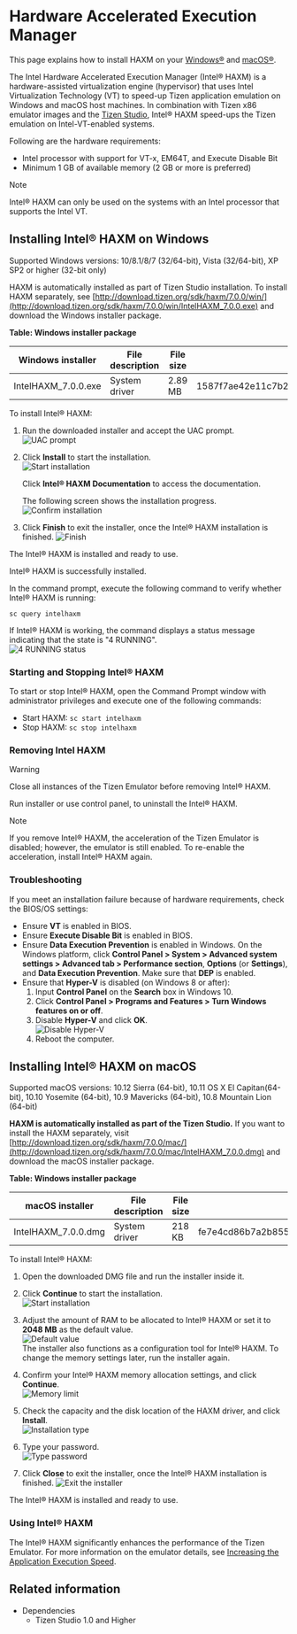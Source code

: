 # Hardware Accelerated Execution Manager

This page explains how to install HAXM on your [Windows&reg;](#on_Windows) and [macOS&reg;](#on_MacOS).

The Intel Hardware Accelerated Execution Manager (Intel&reg; HAXM) is a hardware-assisted virtualization engine (hypervisor) that uses Intel Virtualization Technology (VT) to speed-up Tizen application emulation on Windows and macOS host machines. In combination with Tizen x86 emulator images and the [Tizen Studio](../index.md), Intel&reg; HAXM speed-ups the Tizen emulation on Intel-VT-enabled systems.

Following are the hardware requirements:

- Intel processor with support for VT-x, EM64T, and Execute Disable Bit
- Minimum 1 GB of available memory (2 GB or more is preferred)

> [!NOTE]   
> Intel&reg; HAXM can only be used on the systems with an Intel processor that supports the Intel VT.

<a name="on_Windows"></a>
## Installing Intel&reg; HAXM on Windows

Supported Windows versions: 10/8.1/8/7 (32/64-bit), Vista (32/64-bit), XP SP2 or higher (32-bit only)

HAXM is automatically installed as part of Tizen Studio installation. To install HAXM separately, see [http://download.tizen.org/sdk/haxm/7.0.0/win/](http://download.tizen.org/sdk/haxm/7.0.0/win/IntelHAXM_7.0.0.exe) and download the Windows installer package.

**Table: Windows installer package**

| Windows installer                        | File description | File size | MD5 checksum                     |
|----------------------------------------|----------------|---------|--------------------------------|
| IntelHAXM_7.0.0.exe | System driver    | 2.89 MB   | 1587f7ae42e11c7b22dc674fd776ce252b6a19152e7ca416a748e2bdbf2b36c5 |

To install Intel&reg; HAXM:

1. Run the downloaded installer and accept the UAC prompt.  
   ![UAC prompt](./media/hardware_uac_prompt.png)

2. Click **Install** to start the installation.  
![Start installation](./media/hardware_start_instal.png)  

	Click **Intel&reg; HAXM Documentation** to access the documentation.

	The following screen shows the installation progress.  
	![Confirm installation](./media/hardware_instal.png)

3. Click **Finish** to exit the installer, once the Intel&reg; HAXM installation is finished.
![Finish](./media/hardware_finish.png)

The Intel&reg; HAXM is installed and ready to use.

Intel&reg; HAXM is successfully installed.

In the command prompt, execute the following command to verify whether Intel&reg; HAXM is running:

```
sc query intelhaxm 
```

If Intel&reg; HAXM is working, the command displays a status message indicating that the state is "4 RUNNING".  
![4 RUNNING status](./media/hardware_4_running.png)

### Starting and Stopping Intel&reg; HAXM

To start or stop Intel&reg; HAXM, open the Command Prompt window with administrator privileges and execute one of the following commands:

- Start HAXM: `sc start intelhaxm`
- Stop HAXM: `sc stop intelhaxm`

### Removing Intel HAXM

> [!WARNING]
> Close all instances of the Tizen Emulator before removing Intel&reg; HAXM.

Run installer or use control panel, to uninstall the Intel&reg; HAXM.

> [!NOTE] 
> If you remove Intel&reg; HAXM, the acceleration of the Tizen Emulator is disabled; however, the emulator is still enabled. To re-enable the acceleration, install Intel&reg; HAXM again.

### Troubleshooting

If you meet an installation failure because of hardware requirements, check the BIOS/OS settings:

- Ensure **VT** is enabled in BIOS.
- Ensure **Execute Disable Bit** is enabled in BIOS.
- Ensure **Data Execution Prevention** is enabled in Windows. On the Windows platform, click **Control Panel > System > Advanced system settings > Advanced tab > Performance section**, **Options** (or **Settings**), and **Data Execution Prevention**. Make sure that **DEP** is enabled.
- Ensure that **Hyper-V** is disabled (on Windows 8 or after):  
  1. Input **Control Panel** on the **Search** box in Windows 10.  
  2. Click **Control Panel > Programs and Features > Turn Windows features on or off**.
  3. Disable **Hyper-V** and click **OK**.  
     ![Disable Hyper-V](./media/hardware_hyper_v.png)  
  4. Reboot the computer.

<a name="on_MacOS"></a>
## Installing Intel&reg; HAXM on macOS

Supported macOS versions: 10.12 Sierra (64-bit), 10.11 OS X El Capitan(64-bit), 10.10 Yosemite (64-bit), 10.9 Mavericks (64-bit), 10.8 Mountain Lion (64-bit)

**HAXM is automatically installed as part of the Tizen Studio.** If you want to install the HAXM separately, visit [http://download.tizen.org/sdk/haxm/7.0.0/mac/](http://download.tizen.org/sdk/haxm/7.0.0/mac/IntelHAXM_7.0.0.dmg) and download the macOS installer package.

**Table: Windows installer package**

| macOS installer                          | File description | File size | MD5 checksum                     |
|----------------------------------------|----------------|---------|--------------------------------|
| IntelHAXM_7.0.0.dmg | System driver    | 218 KB    | fe7e4cd86b7a2b85591397fd6bf2ef43e7b088bfc72badab0c4d3532a65c2a2f |

To install Intel&reg; HAXM:

1. Open the downloaded DMG file and run the installer inside it.

2. Click **Continue** to start the installation.  
![Start installation](./media/hardware_os_start_instal.png)

3. Adjust the amount of RAM to be allocated to Intel&reg; HAXM or set it to **2048 MB** as the default value.  
![Default value](./media/hardware_os_default.png)  
The installer also functions as a configuration tool for Intel&reg; HAXM. To change the memory settings later, run the installer again.

4. Confirm your Intel&reg; HAXM memory allocation settings, and click **Continue**.  
![Memory limit](./media/hardware_os_continue.png)

5. Check the capacity and the disk location of the HAXM driver, and click **Install**.  
![Installation type](./media/hardware_os_instal.png)

6. Type your password.  
	![Type password](./media/hardware_os_pass.png)

7. Click **Close** to exit the installer, once the Intel&reg; HAXM installation is finished.
![Exit the installer](./media/hardware_os_close.png)

The Intel&reg; HAXM is installed and ready to use.

### Using Intel&reg; HAXM

The Intel&reg; HAXM significantly enhances the performance of the Tizen Emulator. For more information on the emulator details, see [Increasing the Application Execution Speed](../common-tools/emulator.md#speed).


## Related information
* Dependencies
  - Tizen Studio 1.0 and Higher
